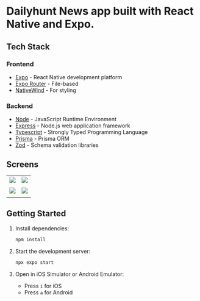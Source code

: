 # Dailyhunt News app built with React Native and Expo.

## Tech Stack

### Frontend
- [Expo](https://expo.dev) - React Native development platform
- [Expo Router](https://docs.expo.dev/router/introduction) - File-based 
- [NativeWind](https://www.nativewind.dev/) - For styling

### Backend
- [Node](https://nodejs.org/en) -  JavaScript Runtime Environment
- [Express](https://expressjs.com/) -  Node.js web application framework
- [Typescript](https://www.typescriptlang.org/) - Strongly Typed Programming Language
- [Prisma](https://www.prisma.io/) - Prisma ORM
- [Zod](https://zod.dev/) - Schema validation libraries


## Screens


|||
|:---:|:---:|
| ![](https://github.com/user-attachments/assets/e0c684b7-3453-455b-b8e0-2a034bd416c2) | ![](https://github.com/user-attachments/assets/fd05b339-78c9-4783-baed-1986993e8681)|
| || 
| ![](https://github.com/user-attachments/assets/6040e023-d661-45b2-a98b-79ebf4bccc89) | ![](https://github.com/user-attachments/assets/f92b1840-f015-4113-a063-ccd979bd1715)|
| ||


## Getting Started

1. Install dependencies:

   ```bash
   npm install
   ```

2. Start the development server:

   ```bash
   npx expo start
   ```

3. Open in iOS Simulator or Android Emulator:
   - Press `i` for iOS
   - Press `a` for Android
